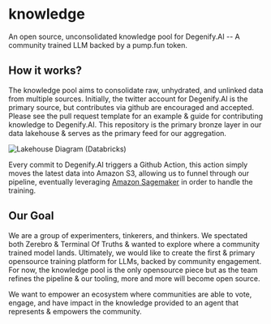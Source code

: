# knowledge

An open source, unconsolidated knowledge pool for Degenify.AI -- A community trained LLM backed by a pump.fun token.

## How it works?

The knowledge pool aims to consolidate raw, unhydrated, and unlinked data from multiple sources. Initially, the twitter account for Degenify.AI is the primary source, but contributes via github are encouraged and accepted. Please see the pull request template for an example & guide for contributing knowledge to Degenify.AI. This repository is the primary bronze layer in our data lakehouse & serves as the primary feed for our aggregation.

![Lakehouse Diagram (Databricks)](https://github.com/user-attachments/assets/da13c192-320e-4efb-828b-71b4f33ef059)


Every commit to Degenify.AI triggers a Github Action, this action simply moves the latest data into Amazon S3, allowing us to funnel through our pipeline, eventually leveraging [Amazon Sagemaker](https://aws.amazon.com/sagemaker/) in order to handle the training.

## Our Goal

We are a group of experimenters, tinkerers, and thinkers. We spectated both Zerebro & Terminal Of Truths & wanted to explore where a community trained model lands. Ultimately, we would like to create the first & primary opensource training platform for LLMs, backed by community engagement. For now, the knowledge pool is the only opensource piece but as the team refines the pipeline & our tooling, more and more will become open source.

We want to empower an ecosystem where communities are able to vote, engage, and have impact in the knowledge provided to an agent that represents & empowers the community.

